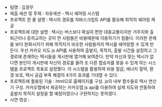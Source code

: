 - 팀명 : 김경무
- 제출 세션 및 주제 : 자유세션 - 택시 쉐어링 시스템
- 프로젝트 한 줄 설명 : 택시의 경로를 자바스크립트 API를 활요해 최적의 쉐어링 제공
- 프로젝트에 대한 설명 : 택시는 버스보다 확실히 편한 대중교통이지만 거주지와 출퇴근이나 등하교하는 곳이 먼 사람들은 비용때문에 이용하기가 힘들다.
                       이러한 문제를 보다 완화시키기 위해 목적지가 비슷한 사람들끼리 택시를 쉐어링할 수 있게 만든다.
                       우선 카카오 지도 js API를 사용하여 출발지, 목적지, 출발 시간을 설정하고 그 경로에 존재하는 택시들을 게시판에 열거해 보여준다.
                       만약 자신과 맞는 택시가 없다면 본인이 게시판에 자신의 경로를 올려 또 다른 합승자를 찾을 수 있게 하는 시스템을 프로젝트 목표로 설정했다.
                       이 시스템을 활용하여 비용 절감, 에너지 절약, 환경 보호, 택시 공급 부족 해결의 4가지 효과를 기대할 수 있다.
- 프로젝트에 활용된 기술 : html으로 홈페이지를 구성.
                         js의 내부 함수들로 택시 연산기 구성.
                         카카오맵에서 제공하는 카카오맵 js api를 이용하여 실제 지도와 연동하여 출발지 목적지 설정을 할 예정이였으나 구현하지는 못하였다.
- 시연 영상 : 
